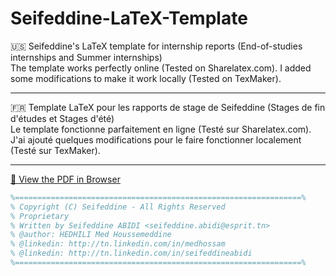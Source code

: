 # Seifeddine-LaTeX-Template

:us: Seifeddine's LaTeX template for internship reports (End-of-studies internships and Summer internships)  
The template works perfectly online (Tested on Sharelatex.com). I added some modifications to make it work locally (Tested on TexMaker).

---

:fr: Template LaTeX pour les rapports de stage de Seifeddine (Stages de fin d'études et Stages d'été)  
Le template fonctionne parfaitement en ligne (Testé sur Sharelatex.com). J'ai ajouté quelques modifications pour le faire fonctionner localement (Testé sur TexMaker).

---
[📄 View the PDF in Browser](https://docs.google.com/viewer?url=https://github.com/SeifeddineABIDI/pfeReport/blob/main/main.pdf)

```latex
%================================================================%  
% Copyright (C) Seifeddine - All Rights Reserved                 
% Proprietary                                                    
% Written by Seifeddine ABIDI <seifeddine.abidi@esprit.tn>       
% @author: HEDHILI Med Houssemeddine                             
% @linkedin: http://tn.linkedin.com/in/medhossam                 
% @linkedin: http://tn.linkedin.com/in/seifeddineabidi           
%================================================================%  
